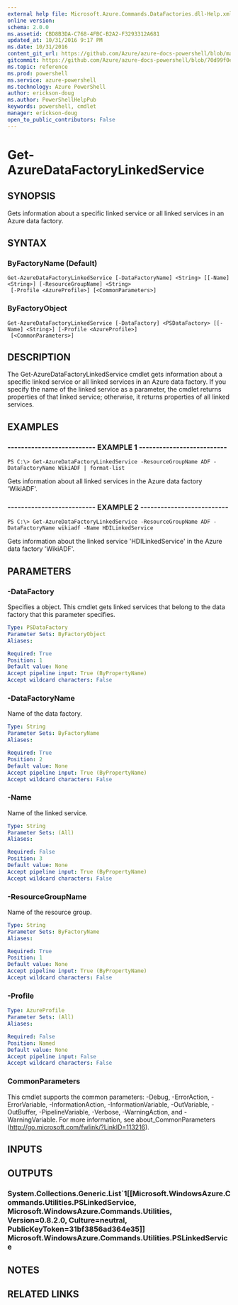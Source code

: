 ```yaml
---
external help file: Microsoft.Azure.Commands.DataFactories.dll-Help.xml
online version: 
schema: 2.0.0
ms.assetid: CBD8B3DA-C768-4FBC-B2A2-F3293312A681
updated_at: 10/31/2016 9:17 PM
ms.date: 10/31/2016
content_git_url: https://github.com/Azure/azure-docs-powershell/blob/master/azureps-cmdlets-docs/ResourceManager/AzureRM.DataFactories/v0.9.8/Get-AzureDataFactoryLinkedService.md
gitcommit: https://github.com/Azure/azure-docs-powershell/blob/70d99f0e924efe152eb73454f7898f92d5a5db64/azureps-cmdlets-docs/ResourceManager/AzureRM.DataFactories/v0.9.8/Get-AzureDataFactoryLinkedService.md
ms.topic: reference
ms.prod: powershell
ms.service: azure-powershell
ms.technology: Azure PowerShell
author: erickson-doug
ms.author: PowerShellHelpPub
keywords: powershell, cmdlet
manager: erickson-doug
open_to_public_contributors: False
---
```


# Get-AzureDataFactoryLinkedService

## SYNOPSIS
Gets information about a specific linked service or all linked services in an Azure data factory.

## SYNTAX

### ByFactoryName (Default)
```
Get-AzureDataFactoryLinkedService [-DataFactoryName] <String> [[-Name] <String>] [-ResourceGroupName] <String>
 [-Profile <AzureProfile>] [<CommonParameters>]
```

### ByFactoryObject
```
Get-AzureDataFactoryLinkedService [-DataFactory] <PSDataFactory> [[-Name] <String>] [-Profile <AzureProfile>]
 [<CommonParameters>]
```

## DESCRIPTION
The Get-AzureDataFactoryLinkedService cmdlet gets information about a specific linked service or all linked services in an Azure data factory.
If you specify the name of the linked service as a parameter, the cmdlet returns properties of that linked service; otherwise, it returns properties of all linked services.

## EXAMPLES

### -------------------------- EXAMPLE 1 --------------------------
```
PS C:\> Get-AzureDataFactoryLinkedService -ResourceGroupName ADF -DataFactoryName WikiADF | format-list
```

Gets information about all linked services in the Azure data factory 'WikiADF'.

### -------------------------- EXAMPLE 2 --------------------------
```
PS C:\> Get-AzureDataFactoryLinkedService -ResourceGroupName ADF -DataFactoryName wikiadf -Name HDILinkedService
```

Gets information about the linked service 'HDILinkedService' in the Azure data factory 'WikiADF'.

## PARAMETERS

### -DataFactory
Specifies a  object.
This cmdlet gets linked services that belong to the data factory that this parameter specifies.

```yaml
Type: PSDataFactory
Parameter Sets: ByFactoryObject
Aliases: 

Required: True
Position: 1
Default value: None
Accept pipeline input: True (ByPropertyName)
Accept wildcard characters: False
```

### -DataFactoryName
Name of the data factory.

```yaml
Type: String
Parameter Sets: ByFactoryName
Aliases: 

Required: True
Position: 2
Default value: None
Accept pipeline input: True (ByPropertyName)
Accept wildcard characters: False
```

### -Name
Name of the linked service.

```yaml
Type: String
Parameter Sets: (All)
Aliases: 

Required: False
Position: 3
Default value: None
Accept pipeline input: True (ByPropertyName)
Accept wildcard characters: False
```

### -ResourceGroupName
Name of the resource group.

```yaml
Type: String
Parameter Sets: ByFactoryName
Aliases: 

Required: True
Position: 1
Default value: None
Accept pipeline input: True (ByPropertyName)
Accept wildcard characters: False
```

### -Profile

```yaml
Type: AzureProfile
Parameter Sets: (All)
Aliases: 

Required: False
Position: Named
Default value: None
Accept pipeline input: False
Accept wildcard characters: False
```

### CommonParameters
This cmdlet supports the common parameters: -Debug, -ErrorAction, -ErrorVariable, -InformationAction, -InformationVariable, -OutVariable, -OutBuffer, -PipelineVariable, -Verbose, -WarningAction, and -WarningVariable. For more information, see about_CommonParameters (http://go.microsoft.com/fwlink/?LinkID=113216).

## INPUTS

## OUTPUTS

### System.Collections.Generic.List`1[[Microsoft.WindowsAzure.Commands.Utilities.PSLinkedService, Microsoft.WindowsAzure.Commands.Utilities, Version=0.8.2.0, Culture=neutral, PublicKeyToken=31bf3856ad364e35]] Microsoft.WindowsAzure.Commands.Utilities.PSLinkedService

## NOTES

## RELATED LINKS


